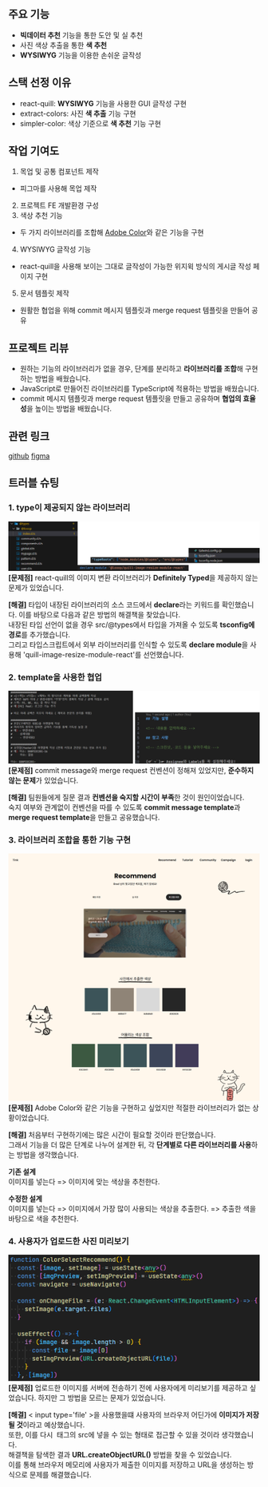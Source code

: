 ## 주요 기능

- **빅데이터 추천** 기능을 통한 도안 및 실 추천
- 사진 색상 추출을 통한 **색 추천**
- **WYSIWYG** 기능을 이용한 손쉬운 글작성

## 스택 선정 이유

- react-quill: **WYSIWYG** 기능을 사용한 GUI 글작성 구현
- extract-colors: 사진 **색 추출** 기능 구현
- simpler-color: 색상 기준으로 **색 추천** 기능 구현

## 작업 기여도

1. 목업 및 공통 컴포넌트 제작

- 피그마를 사용해 목업 제작

2. 프로젝트 FE 개발환경 구성
3. 색상 추천 기능

- 두 가지 라이브러리를 조합해 [Adobe Color](https://color.adobe.com/ko/create/image)와 같은 기능을 구현

4. WYSIWYG 글작성 기능

- react-quill을 사용해 보이는 그대로 글작성이 가능한 위지윅 방식의 게시글 작성 페이지 구현

5. 문서 템플릿 제작

- 원활한 협업을 위해 commit 메시지 템플릿과 merge request 템플릿을 만들어 공유

## 프로젝트 리뷰

- 원하는 기능의 라이브러리가 없을 경우, 단계를 분리하고 **라이브러리를 조합**해 구현하는 방법을 배웠습니다.
- JavaScript로 만들어진 라이브러리를 TypeScript에 적용하는 방법을 배웠습니다.
- commit 메시지 템플릿과 merge request 템플릿을 만들고 공유하며 **협업의 효율성**을 높이는 방법을 배웠습니다.

## 관련 링크

[github](https://github.com/appletail/Tink)
[figma](https://www.figma.com/design/x50c9FDAEuH6kPKLP9OO85/Tink?node-id=0-1&t=vsXX5meCELJJ9XL3-1)

## 트러블 슈팅

### 1. type이 제공되지 않는 라이브러리

![Tink1](image/Tink1.png)  
**[문제점]** react-quill의 이미지 변환 라이브러리가 **Definitely Typed**을 제공하지 않는 문제가 있었습니다.

**[해결]** 타입이 내장된 라이브러리의 소스 코드에서 **declare**라는 키워드를 확인했습니다. 이를 바탕으로 다음과 같은 방법의 해결책을 찾았습니다.  
내장된 타입 선언이 없을 경우 src/@types에서 타입을 가져올 수 있도록 **tsconfig에 경로**를 추가했습니다.  
그리고 타입스크립트에서 외부 라이브러리를 인식할 수 있도록 **declare module**을 사용해 'quill-image-resize-module-react'를 선언했습니다.

### 2. template을 사용한 협업

![Tink2](image/Tink2.png)  
**[문제점]** commit message와 merge request 컨벤션이 정해져 있었지만, **준수하지 않는 문제**가 있었습니다.

**[해결]** 팀원들에게 질문 결과 **컨벤션을 숙지할 시간이 부족**한 것이 원인이었습니다.  
숙지 여부와 관계없이 컨벤션을 따를 수 있도록 **commit message template**과 **merge request template**을 만들고 공유했습니다.

### 3. 라이브러리 조합을 통한 기능 구현

![Tink3](image/Tink3.png)  
**[문제점]** Adobe Color와 같은 기능을 구현하고 싶었지만 적절한 라이브러리가 없는 상황이었습니다.

**[해결]** 처음부터 구현하기에는 많은 시간이 필요할 것이라 판단했습니다.  
그래서 기능을 더 많은 단계로 나누어 설계한 뒤, 각 **단계별로 다른 라이브러리를 사용**하는 방법을 생각했습니다.

**기존 설계**  
이미지를 넣는다 => 이미지에 맞는 색상을 추천한다.

**수정한 설계**  
이미지를 넣는다 => 이미지에서 가장 많이 사용되는 색상을 추출한다. => 추출한 색을 바탕으로 색을 추천한다.

### 4. 사용자가 업로드한 사진 미리보기

![Tink4](image/Tink4.png)  
**[문제점]** 업로드한 이미지를 서버에 전송하기 전에 사용자에게 미리보기를 제공하고 싶었습니다. 하지만 그 방법을 모르는 문제가 있었습니다.

**[해결]** < input type='file' >을 사용했을떄 사용자의 브라우저 어딘가에 **이미지가 저장될 것**이라고 예상했습니다.  
또한, 이를 다시 <img> 태그의 src에 넣을 수 있는 형태로 접근할 수 있을 것이라 생각했습니다.  
해결책을 탐색한 결과 **URL.createObjectURL()** 방법을 찾을 수 있었습니다.  
이를 통해 브라우저 메모리에 사용자가 제출한 이미지를 저장하고 URL을 생성하는 방식으로 문제를 해결했습니다.
